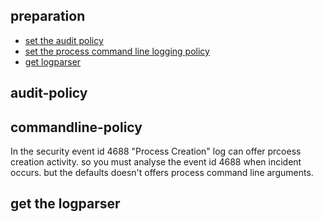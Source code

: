 ## preparation
 - [set the audit policy](#audit-policy)
 - [set the process command line logging policy](#commandline-policy)
 - [get logparser](#get-the-logparser)

## audit-policy

## commandline-policy
 In the security event id 4688 "Process Creation" log can offer prcoess creation activity. 
 so you must analyse the event id 4688 when incident occurs. 
 but the defaults doesn't offers process command line arguments.
  
## get the logparser